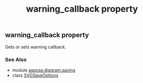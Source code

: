 ﻿---
title: warning_callback property
second_title: Aspose.Diagram for Python via .NET API References
description: 
type: docs
weight: 220
url: /python-net/aspose.diagram.saving/svgsaveoptions/warning_callback/
is_root: false
---

## warning_callback property


Gets or sets warning callback.

### See Also
* module [aspose.diagram.saving](../../)
* class [SVGSaveOptions](/diagram/python-net/aspose.diagram.saving/svgsaveoptions)
